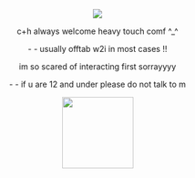 <p text align=center>
<image src=https://files.catbox.moe/y4oakk.png> </p>
<p text align=center>c+h always welcome heavy touch comf ^_^</p>
<p text align=center>- - usually offtab w2i in most cases !!</p>
<p text align=center>im so scared of interacting first sorrayyyy</p>
<p text align=center>- - if u are 12 and under please do not talk to m</p>
  
<p text align=center>
<image src=https://files.catbox.moe/rb2evh.png height=125 width=125> </p>
